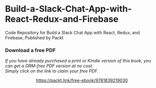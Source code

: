# Build-a-Slack-Chat-App-with-React-Redux-and-Firebase
Code Repository for Build a Slack Chat App with React, Redux, and Firebase, Published by Packt
### Download a free PDF

 <i>If you have already purchased a print or Kindle version of this book, you can get a DRM-free PDF version at no cost.<br>Simply click on the link to claim your free PDF.</i>
<p align="center"> <a href="https://packt.link/free-ebook/9781839219030">https://packt.link/free-ebook/9781839219030 </a> </p>